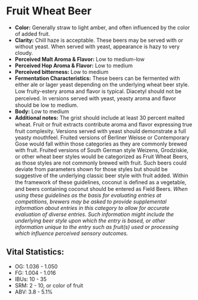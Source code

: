 # Fruit Wheat Beer

- **Color:** Generally straw to light amber, and often influenced by the color of added fruit.
- **Clarity:** Chill haze is acceptable. These beers may be served with or without yeast. When served with yeast, appearance is hazy to very cloudy.
- **Perceived Malt Aroma & Flavor:** Low to medium-low
- **Perceived Hop Aroma & Flavor:** Low to medium
- **Perceived bitterness:** Low to medium
- **Fermentation Characteristics:** These beers can be fermented with either ale or lager yeast depending on the underlying wheat beer style. Low fruity-estery aroma and ﬂavor is typical. Diacetyl should not be perceived. In versions served with yeast, yeasty aroma and ﬂavor should be low to medium.
- **Body:** Low to medium
- **Additional notes:** The grist should include at least 30 percent malted wheat. Fruit or fruit extracts contribute aroma and ﬂavor expressing true fruit complexity. Versions served with yeast should demonstrate a full yeasty mouthfeel. Fruited versions of Berliner Weisse or Contemporary Gose would fall within those categories as they are commonly brewed with fruit. Fruited versions of South German style Weizens, Grodziskie, or other wheat beer styles would be categorized as Fruit Wheat Beers, as those styles are not commonly brewed with fruit. Such beers could deviate from parameters shown for those styles but should be suggestive of the underlying classic beer style with fruit added. Within the framework of these guidelines, coconut is deﬁned as a vegetable, and beers containing coconut should be entered as Field Beers. _When using these guidelines as the basis for evaluating entries at competitions, brewers may be asked to provide supplemental information about entries in this category to allow for accurate evaluation of diverse entries. Such information might include the underlying beer style upon which the entry is based, or other information unique to the entry such as fruit(s) used or processing which influence perceived sensory outcomes._

## Vital Statistics:

- OG: 1.036 - 1.050
- FG: 1.004 - 1.016
- IBUs: 10 - 35
- SRM: 2 - 10, or color of fruit 
- ABV: 3.8 - 5.1%
